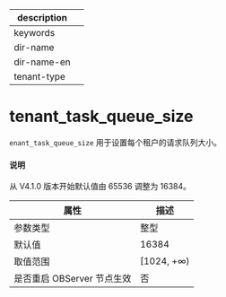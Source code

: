 |description||
|---|---|
|keywords||
|dir-name||
|dir-name-en||
|tenant-type||

# tenant_task_queue_size


`enant_task_queue_size` 用于设置每个租户的请求队列大小。

<main id="notice" type='explain'>
  <h4>说明</h4>
  <p>从 V4.1.0 版本开始默认值由 65536 调整为 16384。</p>
</main>

|      **属性**      |   **描述**    |
|------------------|-------------|
| 参数类型             | 整型          |
| 默认值              | 16384       |
| 取值范围             | \[1024, +∞) |
| 是否重启 OBServer 节点生效 | 否           |
